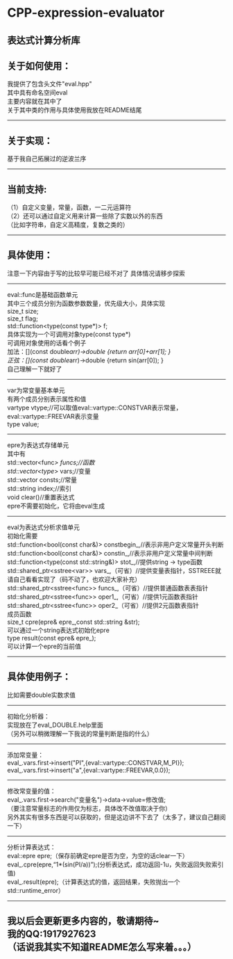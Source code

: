 # CPP-expression-evaluator
表达式计算分析库
-----------------------------------------------
关于如何使用：
----------------------------------------------
我提供了包含头文件"eval.hpp"<br>
其中具有命名空间eval<br>
主要内容就在其中了<br>
关于其中类的作用与具体使用我放在README结尾

-----------------------------------------------
关于实现：
----------------------------------------------
基于我自己拓展过的逆波兰序

---------------------------------------------
当前支持:
----------------------------------------------
  （1）自定义变量，常量，函数，一二元运算符<br>
  （2）还可以通过自定义用来计算一些除了实数以外的东西<br>
  （比如字符串，自定义高精度，复数之类的）
  
------------------------------------------------
具体使用：
----------------------------------------------
注意一下内容由于写的比较早可能已经不对了
具体情况请移步探索

------------------------------------------------
eval::func是基础函数单元<br>
其中三个成员分别为函数参数数量，优先级大小，具体实现<br>
size_t size;<br>
size_t flag;<br>
std::function<type(const type*)> f;<br>
具体实现为一个可调用对象type(const type*)<br>
可调用对象使用的话看个例子<br>
加法：[](const double*arr)->double {return arr[0]+arr[1]; }<br>
正弦：[](const double*arr)->double {return sin(arr[0]); }<br>
自己理解一下就好了

----------------------------------------------
var为常变量基本单元<br>
有两个成员分别表示属性和值<br>
vartype vtype;//可以取值eval::vartype::CONSTVAR表示常量，eval::vartype::FREEVAR表示变量<br>
type value;

----------------------------------------------
epre为表达式存储单元<br>
其中有<br>
std::vector<func<type>*> funcs;//函数<br>
std::vector<type*> vars;//变量<br>
std::vector<type> consts;//常量<br>
std::string index;//索引<br>
void clear()//重置表达式<br>
epre不需要初始化，它将由eval生成

----------------------------------------------
eval为表达式分析求值单元<br>
初始化需要<br>
std::function<bool(const char&)> constbegin_,//表示非用户定义常量开头判断<br>
std::function<bool(const char&)> constin_,//表示非用户定义常量中间判断<br>
std::function<type(const std::string&)> stot_,//提供string -> type函数<br>
std::shared_ptr<sstree<var<type>>> vars_,（可省）//提供变量表指针，SSTREEE就请自己看看实现了（码不动了，也欢迎大家补充）<br>
std::shared_ptr<sstree<func<type>>> funcs_,（可省）//提供普通函数表表指针<br>
std::shared_ptr<sstree<func<type>>> oper1_,（可省）//提供1元函数表指针<br>
std::shared_ptr<sstree<func<type>>> oper2_（可省）//提供2元函数表指针<br>
成员函数<br>
size_t cpre(epre<type>& epre_,const std::string &str);<br>
可以通过一个string表达式初始化epre<br>
type result(const epre<type>& epre_);<br>
可以计算一个epre的当前值

----------------------------------------------

具体使用例子：
-------------
比如需要double实数求值

------------
初始化分析器：<br>
实现放在了eval_DOUBLE.help里面<br>
（另外可以稍微理解一下我说的常量判断是指的什么）<br>

----------
添加常变量：<br>
    eval_.vars.first->insert("PI",{eval::vartype::CONSTVAR,M_PI});<br>
    eval_.vars.first->insert("a",{eval::vartype::FREEVAR,0.0});<br>

-----------
修改常变量的值：<br>
    eval_.vars.first->search("变量名")->data->value=修改值;<br>
    （要注意常量标志的作用仅为标志，具体改不改值取决于你）<br>
    另外其实有很多东西是可以获取的，但是这边讲不下去了（太多了，建议自己翻阅一下）<br>

-------------
分析计算表达式：<br>
    eval::epre<double> epre;（保存前确定epre是否为空，为空的话clear一下）<br>
    eval_.cpre(epre,“1*(sin(PI/a))”);(分析表达式，成功返回-1u，失败返回失败索引值)<br>
    eval_.result(epre);（计算表达式的值，返回结果，失败抛出一个std::runtime_error）<br>
    
-----------------------------------------------
我以后会更新更多内容的，敬请期待~<br>
我的QQ:1917927623<br>
（话说我其实不知道README怎么写来着。。。）
-----------------------------------------------
